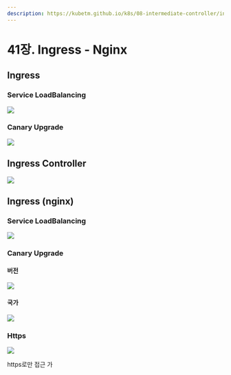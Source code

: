 ```yaml
---
description: https://kubetm.github.io/k8s/08-intermediate-controller/ingress/
---
```


# 41장. Ingress - Nginx

## Ingress

### Service LoadBalancing

![](<../../.gitbook/assets/image (190) (1).png>)

### Canary Upgrade

![](<../../.gitbook/assets/image (194) (1) (1) (1).png>)



## Ingress Controller

![](<../../.gitbook/assets/image (189) (1) (1) (1).png>)

## Ingress (nginx)

### Service LoadBalancing

![](<../../.gitbook/assets/image (195) (1) (1) (1).png>)

### Canary Upgrade

#### 버전

![](<../../.gitbook/assets/image (191) (1) (1) (1).png>)

#### 국가

![](<../../.gitbook/assets/image (193) (1) (1) (1).png>)

### Https

![](<../../.gitbook/assets/image (192) (1) (1) (1).png>)

https로만 접근 가
